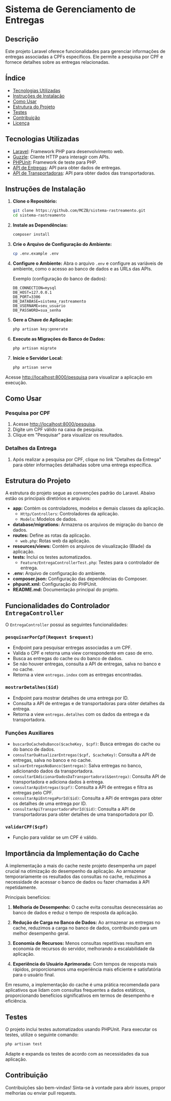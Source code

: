 # Sistema de Gerenciamento de Entregas

## Descrição

Este projeto Laravel oferece funcionalidades para gerenciar informações de entregas associadas a CPFs específicos. Ele permite a pesquisa por CPF e fornece detalhes sobre as entregas relacionadas.

## Índice

- [Tecnologias Utilizadas](#tecnologias-utilizadas)
- [Instruções de Instalação](#instruções-de-instalação)
- [Como Usar](#como-usar)
- [Estrutura do Projeto](#estrutura-do-projeto)
- [Testes](#testes)
- [Contribuição](#contribuição)
- [Licença](#licença)

## Tecnologias Utilizadas

- [Laravel](https://laravel.com/): Framework PHP para desenvolvimento web.
- [Guzzle](https://docs.guzzlephp.org/en/stable/): Cliente HTTP para interagir com APIs.
- [PHPUnit](https://phpunit.de/): Framework de teste para PHP.
- [API de Entregas](https://run.mocky.io/v3/6334edd3-ad56-427b-8f71-a3a395c5a0c7): API para obter dados de entregas.
- [API de Transportadoras](https://run.mocky.io/v3/e8032a9d-7c4b-4044-9d00-57733a2e2637): API para obter dados das transportadoras.

## Instruções de Instalação

1. **Clone o Repositório:**
   ```bash
   git clone https://github.com/MCZB/sistema-rastreamento.git
   cd sistema-rastreamento
   ```

2. **Instale as Dependências:**
   ```bash
   composer install
   ```

3. **Crie o Arquivo de Configuração do Ambiente:**
   ```bash
   cp .env.example .env
   ```

4. **Configure o Ambiente:**
   Abra o arquivo `.env` e configure as variáveis de ambiente, como o acesso ao banco de dados e as URLs das APIs.

   Exemplo (configuração do banco de dados):
   ```env
   DB_CONNECTION=mysql
   DB_HOST=127.0.0.1
   DB_PORT=3306
   DB_DATABASE=sistema_rastreamento
   DB_USERNAME=seu_usuario
   DB_PASSWORD=sua_senha
   ```
   
5. **Gere a Chave de Aplicação:**
   ```bash
   php artisan key:generate
   ```

6. **Execute as Migrações do Banco de Dados:**
   ```bash
   php artisan migrate
   ```

7. **Inicie o Servidor Local:**
   ```bash
   php artisan serve
   ```


Acesse [http://localhost:8000/pesquisa](http://localhost:8000/pesquisa) para visualizar a aplicação em execução.

## Como Usar

### Pesquisa por CPF

1. Acesse [http://localhost:8000/pesquisa](http://localhost:8000/pesquisa).
2. Digite um CPF válido na caixa de pesquisa.
3. Clique em "Pesquisar" para visualizar os resultados.

### Detalhes da Entrega

1. Após realizar a pesquisa por CPF, clique no link "Detalhes da Entrega" para obter informações detalhadas sobre uma entrega específica.

## Estrutura do Projeto

A estrutura do projeto segue as convenções padrão do Laravel. Abaixo estão os principais diretórios e arquivos:

- **app:** Contém os controladores, modelos e demais classes da aplicação.
  - `Http/Controllers`: Controladores da aplicação.
  - `Models`: Modelos de dados.
- **database/migrations:** Armazena os arquivos de migração do banco de dados.
- **routes:** Define as rotas da aplicação.
  - `web.php`: Rotas web da aplicação.
- **resources/views:** Contém os arquivos de visualização (Blade) da aplicação.
- **tests:** Inclui os testes automatizados.
  - `Feature/EntregaControllerTest.php`: Testes para o controlador de entrega.
- **.env:** Arquivo de configuração do ambiente.
- **composer.json:** Configuração das dependências do Composer.
- **phpunit.xml:** Configuração do PHPUnit.
- **README.md:** Documentação principal do projeto.

## Funcionalidades do Controlador `EntregaController`

O `EntregaController` possui as seguintes funcionalidades:

### `pesquisarPorCpf(Request $request)`

- Endpoint para pesquisar entregas associadas a um CPF.
- Valida o CPF e retorna uma view correspondente em caso de erro.
- Busca as entregas do cache ou do banco de dados.
- Se não houver entregas, consulta a API de entregas, salva no banco e no cache.
- Retorna a view `entregas.index` com as entregas encontradas.



### `mostrarDetalhes($id)`

- Endpoint para mostrar detalhes de uma entrega por ID.
- Consulta a API de entregas e de transportadoras para obter detalhes da entrega.
- Retorna a view `entregas.detalhes` com os dados da entrega e da transportadora.

### Funções Auxiliares

- `buscarDoCacheOuBanco($cacheKey, $cpf)`: Busca entregas do cache ou do banco de dados.
- `consultarOuAtualizarEntregas($cpf, $cacheKey)`: Consulta a API de entregas, salva no banco e no cache.
- `salvarEntregasNoBanco($entregas)`: Salva entregas no banco, adicionando dados da transportadora.
- `consultarEAdicionarDadosDaTransportadora(&$entrega)`: Consulta API de transportadora e adiciona dados à entrega.
- `consultarApiEntregas($cpf)`: Consulta a API de entregas e filtra as entregas pelo CPF.
- `consultarApiEntregaPorId($id)`: Consulta a API de entregas para obter os detalhes de uma entrega por ID.
- `consultarApiTransportadoraPorId($id)`: Consulta a API de transportadoras para obter detalhes de uma transportadora por ID.

### `validarCPF($cpf)`

- Função para validar se um CPF é válido.

## Importância da Implementação do Cache

A implementação a mais do cache neste projeto desempenha um papel crucial na otimização do desempenho da aplicação. Ao armazenar temporariamente os resultados das consultas no cache, reduzimos a necessidade de acessar o banco de dados ou fazer chamadas à API repetidamente.

Principais benefícios:

1. **Melhoria de Desempenho:** O cache evita consultas desnecessárias ao banco de dados e reduz o tempo de resposta da aplicação.

2. **Redução de Carga no Banco de Dados:** Ao armazenar as entregas no cache, reduzimos a carga no banco de dados, contribuindo para um melhor desempenho geral.

3. **Economia de Recursos:** Menos consultas repetitivas resultam em economia de recursos do servidor, melhorando a escalabilidade da aplicação.

4. **Experiência do Usuário Aprimorada:** Com tempos de resposta mais rápidos, proporcionamos uma experiência mais eficiente e satisfatória para o usuário final.

Em resumo, a implementação do cache é uma prática recomendada para aplicativos que lidam com consultas frequentes a dados estáticos, proporcionando benefícios significativos em termos de desempenho e eficiência.

## Testes

O projeto inclui testes automatizados usando PHPUnit. Para executar os testes, utilize o seguinte comando:

```bash
php artisan test
```

Adapte e expanda os testes de acordo com as necessidades da sua aplicação.

## Contribuição

Contribuições são bem-vindas! Sinta-se à vontade para abrir issues, propor melhorias ou enviar pull requests.


